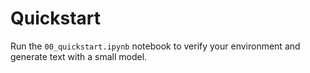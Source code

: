 # Quickstart

Run the `00_quickstart.ipynb` notebook to verify your environment and generate text with a small model.